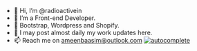 - 👋 Hi, I’m @radioactivein
- 👀 I’m a Front-end Developer.
- 🌱 Bootstrap, Wordpress and Shopify.
- 💞️ I may post almost daily my work updates here.
- 📫 Reach me on ameenbaasim@outlook.com 
[![autocomplete](https://codeium.com/badges/user/radioactive/autocomplete)](https://codeium.com/profile/radioactive)
<!---
radioactivein/radioactivein is a ✨ special ✨ repository because its `README.md` (this file) appears on your GitHub profile.
You can click the Preview link to take a look at your changes.
--->
